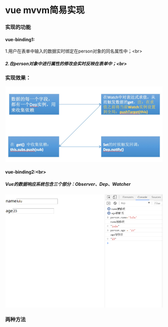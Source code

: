 # vue mvvm简易实现

### 实现的功能

#### vue-binding1:

1.用户在表单中输入的数据实时绑定在person对象的同名属性中；\<br>

##### 2.在person对象中进行属性的修改会实时反映在表单中；\<br>

### 实现效果：
![Image text](https://github.com/yanglujie/mvvm-vue-binding/raw/master/img/binding.png)
#### vue-binding2:\<br>
##### Vue的数据响应系统包含三个部分：Observer、Dep、Watcher
![Image text](https://github.com/yanglujie/mvvm-vue-binding/raw/master/img/input-binding.png)

### 两种方法